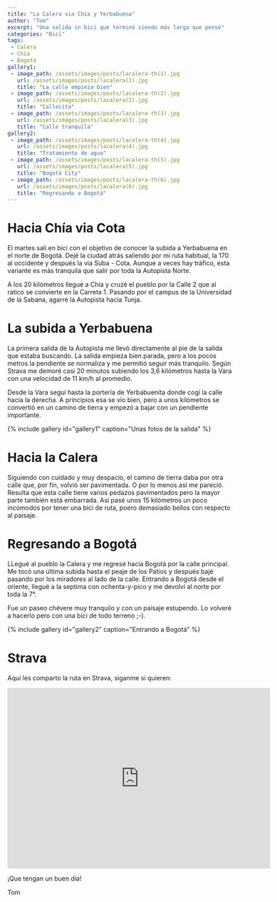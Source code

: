 ```yaml
---
title: "La Calera via Chía y Yerbabuena"
author: "Tom"
excerpt: "Una salida in bici que terminó siendo más larga que pensé"
categories: "Bici"
tags: 
 - Calera
 - Chía
 - Bogotá
gallery1:
 - image_path: /assets/images/posts/lacalera-th(1).jpg
   url: /assets/images/posts/lacalera(1).jpg
   title: "La calle empieza bien"
 - image_path: /assets/images/posts/lacalera-th(2).jpg
   url: /assets/images/posts/lacalera(2).jpg
   title: "Callecita"
 - image_path: /assets/images/posts/lacalera-th(3).jpg
   url: /assets/images/posts/lacalera(3).jpg
   title: "Calle tranquila"
gallery2:
 - image_path: /assets/images/posts/lacalera-th(4).jpg
   url: /assets/images/posts/lacalera(4).jpg
   title: "Tratamiento de agua"
 - image_path: /assets/images/posts/lacalera-th(5).jpg
   url: /assets/images/posts/lacalera(5).jpg
   title: "Bogotá City"
 - image_path: /assets/images/posts/lacalera-th(6).jpg
   url: /assets/images/posts/lacalera(6).jpg
   title: "Regresando a Bogotá"
---
```


# Hacia Chía via Cota 

El martes salí en bici con el objetivo de conocer la subida a Yerbabuena en el norte de Bogotá. Dejé la ciudad atrás saliendo por mi ruta habitual, la 170 al occidente y después la via Suba - Cota. Aunque a veces hay tráfico, esta variante es más tranquila que salir por toda la Autopista Norte.  

A los 20 kilómetros llegué a Chía y cruzé el pueblo por la Calle 2 que al ratico se convierte en la Carreta 1. Pasando por el campus de la Universidad de la Sabana, agarré la Autopista hacia Tunja.

# La subida a Yerbabuena

La primera salida de la Autopista me llevó directamente al pie de la salida que estaba buscando. La salida empieza bien parada, pero a los pocos metros la pendiente se normaliza y me permitió seguir más tranquilo. Según Strava me demoré casi 20 minutos subiendo los 3,6 kilómetros hasta la Vara con una velocidad de 11 km/h al promedio.

Desde la Vara seguí hasta la portería de Yerbabuenita donde cogí la calle hacia la derecha. A principios esa se vio bien, pero a unos kilómetros se convertió en un camino de tierra y empezó a bajar con un pendiente importante. 

{% include gallery id="gallery1" caption="Unas fotos de la salida" %}

# Hacia la Calera 

Siguiendo con cuidado y muy despacio, el camino de tierra daba por otra calle que, por fin, volvió ser pavimentada. O por lo menos así me pareció. Resulta que esta calle tiene varios pedazos pavimentados pero la mayor parte también está embarrada. Así pasé unos 15 kilómetros un poco incomodos por tener una bici de ruta, poero demasiado bellos con respecto al paisaje. 

# Regresando a Bogotá

LLegué al pueblo la Calera y me regresé hacia Bogotá por la calle principal. Me tocó una última subida hasta el peaje de los Patios y después bajé pasando por los miradores al lado de la calle. Entrando a Bogotá desde el oriente, llegué a la septima con ochenta-y-pico y me devolví al norte por toda la 7°. 

Fue un paseo chévere muy tranquilo y con un paisaje estupendo. Lo volveré a hacerlo pero con una bici de todo terreno ;-).

{% include gallery id="gallery2" caption="Entrando a Bogotá" %}

# Strava

Aquí les comparto la ruta en Strava, siganme si quieren:

<iframe height='405' width='590' frameborder='0' allowtransparency='true' scrolling='no' src='https://www.strava.com/activities/1024133703/embed/30b947514d5b1ab09f205f3bfb5ec27922525277'></iframe>

¡Que tengan un buen día!

Tom
